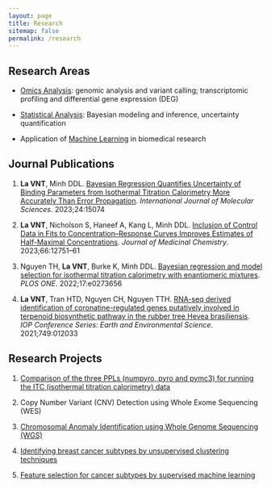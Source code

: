 ```yaml
---
layout: page
title: Research
sitemap: false
permalink: /research
---
```



## Research Areas

- [Omics Analysis](https://vanngocthuyla.github.io/Data_Analysis/omics): genomic analysis and variant calling; transcriptomic profiling and differential gene expression (DEG)

- [Statistical Analysis](https://vanngocthuyla.github.io/Data_Analysis/modeling): Bayesian modeling and inference, uncertainty quantification

- Application of [Machine Learning](https://vanngocthuyla.github.io/Data_Analysis/machine_learning) in biomedical research

## Journal Publications

1) **La VNT**, Minh DDL. [Bayesian Regression Quantifies Uncertainty of Binding Parameters from Isothermal Titration
Calorimetry More Accurately Than Error Propagation](https://www.mdpi.com/1422-0067/24/20/15074). _International Journal of Molecular Sciences_. 2023;24:15074

2) **La VNT**, Nicholson S, Haneef A, Kang L, Minh DDL. [Inclusion of Control Data in Fits to Concentration–Response Curves
Improves Estimates of Half-Maximal Concentrations](https://pubs.acs.org/doi/10.1021/acs.jmedchem.3c00107). _Journal of Medicinal Chemistry_. 2023;66:12751–61

3) Nguyen TH, **La VNT**, Burke K, Minh DDL. [Bayesian regression and model selection for isothermal titration calorimetry
with enantiomeric mixtures](https://journals.plos.org/plosone/article?id=10.1371/journal.pone.0273656). _PLOS ONE_. 2022;17:e0273656

4) **La VNT**, Tran HTD, Nguyen CH, Nguyen TTH. [RNA-seq derived identification of coronatine-regulated genes putatively
involved in terpenoid biosynthetic pathway in the rubber tree Hevea brasiliensis](https://iopscience.iop.org/article/10.1088/1755-1315/749/1/012033). _IOP Conference Series: Earth and Environmental Science_. 2021;749:012033

## Research Projects

1) [Comparison of the three PPLs (numpyro, pyro and pymc3) for running the ITC (isothermal titration calorimetry) data](https://vanngocthuyla.github.io/posts/modeling/bitc-PPL-benchmark/)

2) Copy Number Variant (CNV) Detection using Whole Exome Sequencing (WES)

3) [Chromosomal Anomaly Identification using Whole Genome Sequencing (WGS)](https://vanngocthuyla.github.io/posts/omics/NIPT/)

4) [Identifying breast cancer subtypes by unsupervised clustering techniques](https://vanngocthuyla.github.io/posts/ML/unsupervised/)

5) [Feature selection for cancer subtypes by supervised machine learning](https://vanngocthuyla.github.io/posts/ML/supervised/)
